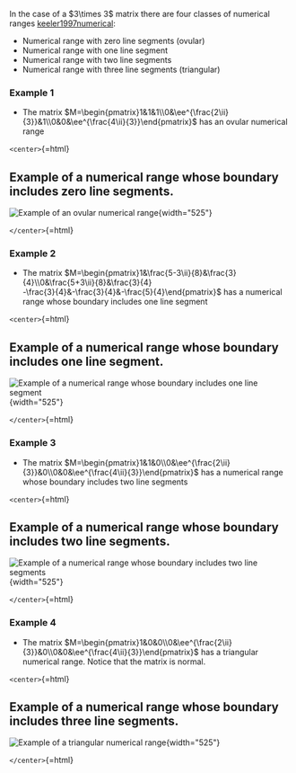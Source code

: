 In the case of a \$3\\times 3\$ matrix there are four classes of
numerical ranges [keeler1997numerical](@cite):

-   Numerical range with zero line segments (ovular)
-   Numerical range with one line segment
-   Numerical range with two line segments
-   Numerical range with three line segments (triangular)

### Example 1

-   The matrix
    \$M=\\begin{pmatrix}1&1&1\\\\0&\\ee^{\\frac{2\\ii}{3}}&1\\\\0&0&\\ee^{\\frac{4\\ii}{3}}\\end{pmatrix}\$
    has an ovular numerical range

`<center>`{=html}

  Example of a numerical range whose boundary includes zero line segments.
  -----------------------------------------------------------------------------------
  ![Example of an ovular numerical range](/properties/3x3_round_3.png){width="525"}

`</center>`{=html}

### Example 2

-   The matrix
    \$M=\\begin{pmatrix}1&\\frac{5-3\\ii}{8}&\\frac{3}{4}\\\\0&\\frac{5+3\\ii}{8}&\\frac{3}{4}\
    -\\frac{3}{4}&-\\frac{3}{4}&-\\frac{5}{4}\\end{pmatrix}\$ has a
    numerical range whose boundary includes one line segment

`<center>`{=html}

  Example of a numerical range whose boundary includes one line segment.
  --------------------------------------------------------------------------------------------------------------------
  ![Example of a numerical range whose boundary includes one line segment](/properties/3x3_round_2.png){width="525"}

`</center>`{=html}

### Example 3

-   The matrix
    \$M=\\begin{pmatrix}1&1&0\\\\0&\\ee^{\\frac{2\\ii}{3}}&0\\\\0&0&\\ee^{\\frac{4\\ii}{3}}\\end{pmatrix}\$
    has a numerical range whose boundary includes two line segments

`<center>`{=html}

  Example of a numerical range whose boundary includes two line segments.
  ---------------------------------------------------------------------------------------------------------------------
  ![Example of a numerical range whose boundary includes two line segments](/properties/3x3_round_1.png){width="525"}

`</center>`{=html}

### Example 4

-   The matrix
    \$M=\\begin{pmatrix}1&0&0\\\\0&\\ee^{\\frac{2\\ii}{3}}&0\\\\0&0&\\ee^{\\frac{4\\ii}{3}}\\end{pmatrix}\$
    has a triangular numerical range. Notice that the matrix is normal.

`<center>`{=html}

  Example of a numerical range whose boundary includes three line segments.
  ---------------------------------------------------------------------------------------
  ![Example of a triangular numerical range](/properties/3x3_triangle.png){width="525"}

`</center>`{=html}
